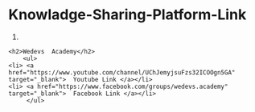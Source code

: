 # Knowladge-Sharing-Platform-Link
  1.  
    <h2>Wedevs  Academy</h2>
        <ul>
    <li> <a href="https://www.youtube.com/channel/UChJemyjsuFzs32ICOOgn5GA" target="_blank">  Youtube Link </a></li> 
    <li> <a href="https://www.facebook.com/groups/wedevs.academy" target="_blank">  Facebook Link </a></li> 
         </ul>
